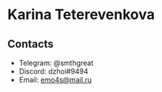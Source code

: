 # Karina Teterevenkova

## Contacts

* Telegram: @smthgreat
* Discord: dzhoi#9494
* Email: emo4s@mail.ru
  


